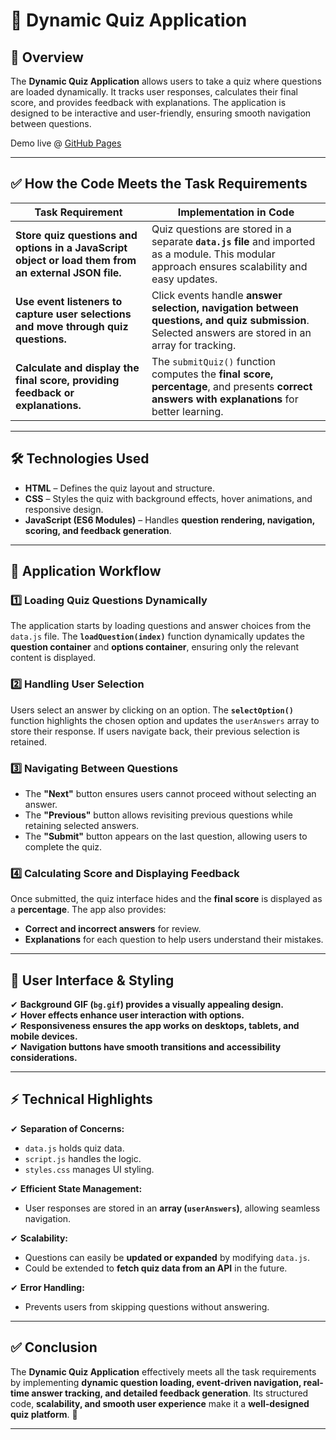 # 📝 Dynamic Quiz Application  

## 📌 Overview  

The **Dynamic Quiz Application** allows users to take a quiz where questions are loaded dynamically. It tracks user responses, calculates their final score, and provides feedback with explanations. The application is designed to be interactive and user-friendly, ensuring smooth navigation between questions.  

Demo live @ [GitHub Pages](https://ssr-04.github.io/Presedio-PreInternship/Javascript-fundamentals/task-5/index.html)

---

## ✅ How the Code Meets the Task Requirements  

| **Task Requirement** | **Implementation in Code** |  
|----------------------|---------------------------|  
| **Store quiz questions and options in a JavaScript object or load them from an external JSON file.** | Quiz questions are stored in a separate **`data.js` file** and imported as a module. This modular approach ensures scalability and easy updates. |  
| **Use event listeners to capture user selections and move through quiz questions.** | Click events handle **answer selection, navigation between questions, and quiz submission**. Selected answers are stored in an array for tracking. |  
| **Calculate and display the final score, providing feedback or explanations.** | The `submitQuiz()` function computes the **final score, percentage**, and presents **correct answers with explanations** for better learning. |  

---

## 🛠️ Technologies Used  

- **HTML** – Defines the quiz layout and structure.  
- **CSS** – Styles the quiz with background effects, hover animations, and responsive design.  
- **JavaScript (ES6 Modules)** – Handles **question rendering, navigation, scoring, and feedback generation**.  

---

## 🔧 Application Workflow  

### 1️⃣ **Loading Quiz Questions Dynamically**  
The application starts by loading questions and answer choices from the `data.js` file. The **`loadQuestion(index)`** function dynamically updates the **question container** and **options container**, ensuring only the relevant content is displayed.  

### 2️⃣ **Handling User Selection**  
Users select an answer by clicking on an option. The **`selectOption()`** function highlights the chosen option and updates the `userAnswers` array to store their response. If users navigate back, their previous selection is retained.  

### 3️⃣ **Navigating Between Questions**  
- The **"Next"** button ensures users cannot proceed without selecting an answer.  
- The **"Previous"** button allows revisiting previous questions while retaining selected answers.  
- The **"Submit"** button appears on the last question, allowing users to complete the quiz.  

### 4️⃣ **Calculating Score and Displaying Feedback**  
Once submitted, the quiz interface hides and the **final score** is displayed as a **percentage**. The app also provides:  
- **Correct and incorrect answers** for review.  
- **Explanations** for each question to help users understand their mistakes.  

---

## 🎨 User Interface & Styling  

✔ **Background GIF (`bg.gif`) provides a visually appealing design.**  
✔ **Hover effects enhance user interaction with options.**  
✔ **Responsiveness ensures the app works on desktops, tablets, and mobile devices.**  
✔ **Navigation buttons have smooth transitions and accessibility considerations.**  

---

## ⚡ Technical Highlights  

✔ **Separation of Concerns:**  
   - `data.js` holds quiz data.  
   - `script.js` handles the logic.  
   - `styles.css` manages UI styling.  

✔ **Efficient State Management:**  
   - User responses are stored in an **array (`userAnswers`)**, allowing seamless navigation.  

✔ **Scalability:**  
   - Questions can easily be **updated or expanded** by modifying `data.js`.  
   - Could be extended to **fetch quiz data from an API** in the future.  

✔ **Error Handling:**  
   - Prevents users from skipping questions without answering.  

---

## ✅ Conclusion  

The **Dynamic Quiz Application** effectively meets all the task requirements by implementing **dynamic question loading, event-driven navigation, real-time answer tracking, and detailed feedback generation**. Its structured code, **scalability, and smooth user experience** make it a **well-designed quiz platform**. 🚀

---